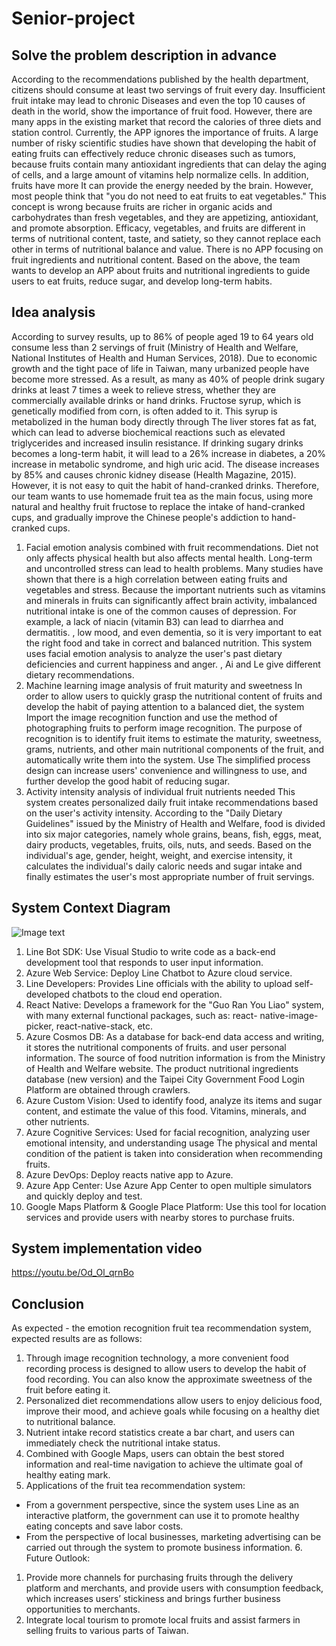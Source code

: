 # Senior-project

## Solve the problem description in advance

According to the recommendations published by the health department, citizens should consume at least two servings of fruit every day. Insufficient fruit intake may lead to chronic
Diseases and even the top 10 causes of death in the world, show the importance of fruit food. However, there are many apps in the existing market that record the calories of three diets and station control. Currently, the APP ignores the importance of fruits.
A large number of risky scientific studies have shown that developing the habit of eating fruits can effectively reduce chronic diseases such as tumors, because fruits contain many antioxidant ingredients that can delay the aging of cells, and a large amount of vitamins help normalize cells. In addition, fruits have more It can provide the energy needed by the brain. However, most people think that "you do not need to eat fruits to eat vegetables." This concept is wrong because fruits are richer in organic acids and carbohydrates than fresh vegetables, and they are appetizing, antioxidant, and promote absorption. Efficacy, vegetables, and fruits are different in terms of nutritional content, taste, and satiety, so they cannot replace each other in terms of nutritional balance and value. There is no APP focusing on fruit ingredients and nutritional content.
Based on the above, the team wants to develop an APP about fruits and nutritional ingredients to guide users to eat fruits, reduce sugar, and develop long-term habits.

## Idea analysis
According to survey results, up to 86% of people aged 19 to 64 years old consume less than 2 servings of fruit (Ministry of Health and Welfare, National Institutes of Health and Human Services, 2018). Due to economic growth and the tight pace of life in Taiwan, many urbanized people have become more stressed. As a result, as many as 40% of people drink sugary drinks at least 7 times a week to relieve stress, whether they are commercially available drinks or hand drinks. Fructose syrup, which is genetically modified from corn, is often added to it. This syrup is metabolized in the human body directly through
The liver stores fat as fat, which can lead to adverse biochemical reactions such as elevated triglycerides and increased insulin resistance. If drinking sugary drinks becomes a long-term habit, it will lead to a 26% increase in diabetes, a 20% increase in metabolic syndrome, and high uric acid. The disease increases by 85% and causes chronic kidney disease (Health Magazine, 2015). However, it is not easy to quit the habit of hand-cranked drinks. Therefore, our team wants to use homemade fruit tea as the main focus, using more natural and healthy fruit fructose to replace the intake of hand-cranked cups, and gradually improve the Chinese people's addiction to hand-cranked cups.


1. Facial emotion analysis combined with fruit recommendations. Diet not only affects physical health but also affects mental health. Long-term and uncontrolled stress can lead to health problems. Many studies have shown that there is a high correlation between eating fruits and vegetables and stress. Because the important nutrients such as vitamins and minerals in fruits can significantly affect brain activity, imbalanced nutritional intake is one of the common causes of depression. For example, a lack of niacin (vitamin B3) can lead to diarrhea and dermatitis. , low mood, and even dementia, so it is very important to eat the right food and take in correct and balanced nutrition. This system uses facial emotion analysis to analyze the user's past dietary deficiencies and current happiness and anger. , Ai and Le give different dietary recommendations.
2. Machine learning image analysis of fruit maturity and sweetness In order to allow users to quickly grasp the nutritional content of fruits and develop the habit of paying attention to a balanced diet, the system
Import the image recognition function and use the method of photographing fruits to perform image recognition. The purpose of recognition is to identify fruit items to estimate the maturity, sweetness, grams, nutrients, and other main nutritional components of the fruit, and automatically write them into the system. Use The simplified process design can increase users' convenience and willingness to use, and further develop the good habit of reducing sugar.
3. Activity intensity analysis of individual fruit nutrients needed
This system creates personalized daily fruit intake recommendations based on the user's activity intensity. According to the "Daily Dietary Guidelines" issued by the Ministry of Health and Welfare, food is divided into six major categories, namely whole grains, beans, fish, eggs, meat, dairy products, vegetables, fruits, oils, nuts, and seeds. Based on the individual's age, gender, height, weight, and exercise intensity, it calculates the individual's daily caloric needs and sugar intake and finally estimates the user's most appropriate number of fruit servings.

## System Context Diagram
![Image text](https://github.com/peihan-11/Senior-project/blob/main/image/Senior%20Project%EF%BC%BFSystem%20Context%20Diagram.jpg)
1. Line Bot SDK: Use Visual Studio to write code as a back-end development tool that responds to user input information.
2. Azure Web Service: Deploy Line Chatbot to Azure cloud service.
3. Line Developers: Provides Line officials with the ability to upload self-developed chatbots to the cloud
end operation.
4. React Native: Develops a framework for the "Guo Ran You Liao" system, with many external functional packages, such as: react-
native-image-picker, react-native-stack, etc.
5. Azure Cosmos DB: As a database for back-end data access and writing, it stores the nutritional components of fruits.
and user personal information. The source of food nutrition information is from the Ministry of Health and Welfare website.
The product nutritional ingredients database (new version) and the Taipei City Government Food Login Platform are obtained through crawlers.
6. Azure Custom Vision: Used to identify food, analyze its items and sugar content, and estimate the value of this food.
   Vitamins, minerals, and other nutrients.
7. Azure Cognitive Services: Used for facial recognition, analyzing user emotional intensity, and understanding usage
   The physical and mental condition of the patient is taken into consideration when recommending fruits.
8. Azure DevOps: Deploy reacts native app to Azure.
9. Azure App Center: Use Azure App Center to open multiple simulators and quickly deploy
and test.
10. Google Maps Platform & Google Place Platform: Use this tool for location services and provide users with nearby stores to purchase fruits.

## System implementation video
https://youtu.be/Od_Ol_qrnBo

## Conclusion
As expected - the emotion recognition fruit tea recommendation system, expected results are as follows: 
1. Through image recognition technology, a more convenient food recording process is designed to allow users to develop the habit of food recording.
You can also know the approximate sweetness of the fruit before eating it. 
2. Personalized diet recommendations allow users to enjoy delicious food, improve their mood, and achieve goals while focusing on a healthy diet to nutritional balance. 
3. Nutrient intake record statistics create a bar chart, and users can immediately check the nutritional intake status. 
4. Combined with Google Maps, users can obtain the best stored information and real-time navigation to achieve the ultimate goal of healthy eating mark.
5. Applications of the fruit tea recommendation system:
- From a government perspective, since the system uses Line as an interactive platform, the government can use it to promote healthy eating concepts and save labor costs.
- From the perspective of local businesses, marketing advertising can be carried out through the system to promote business information. 6. Future Outlook:
1. Provide more channels for purchasing fruits through the delivery platform and merchants, and provide users with consumption feedback, which increases users’ stickiness and brings further business opportunities to merchants.
2. Integrate local tourism to promote local fruits and assist farmers in selling fruits to various parts of Taiwan.
